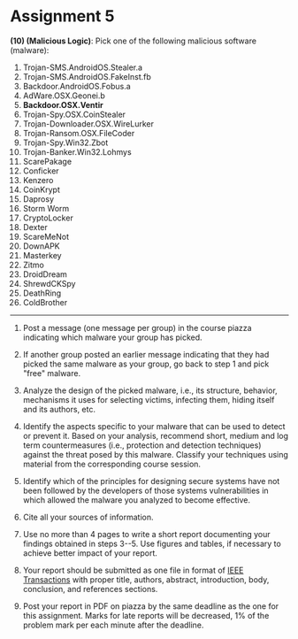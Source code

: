 # Assignment 5 #

**(10) (Malicious Logic)**: Pick one of the following malicious software (malware):
1. Trojan-SMS.AndroidOS.Stealer.a
2. Trojan-SMS.AndroidOS.FakeInst.fb
3. Backdoor.AndroidOS.Fobus.a
4. AdWare.OSX.Geonei.b
5. **Backdoor.OSX.Ventir**
6. Trojan-Spy.OSX.CoinStealer
7. Trojan-Downloader.OSX.WireLurker
8. Trojan-Ransom.OSX.FileCoder
9. Trojan-Spy.Win32.Zbot
10. Trojan-Banker.Win32.Lohmys
11. ScarePakage
12. Conficker
13. Kenzero
14. CoinKrypt
15. Daprosy
16. Storm Worm
17. CryptoLocker
18. Dexter
19. ScareMeNot
20. DownAPK
21. Masterkey
22. Zitmo
23. DroidDream
24. ShrewdCKSpy
25. DeathRing
26. ColdBrother
---
1. Post a message (one message per group) in the course piazza indicating which malware your group has picked.

2. If another group posted an earlier message indicating that they had picked the same malware as your group, go back to step 1 and pick "free" malware.

3. Analyze the design of the picked malware, i.e., its structure, behavior, mechanisms it uses for selecting victims, infecting them, hiding itself and its authors, etc.

4. Identify the aspects specific to your malware that can be used to detect or prevent it. Based on your analysis, recommend short, medium and log term countermeasures (i.e., protection and detection techniques) against the threat posed by this malware. Classify your techniques using material from the corresponding course session.

5. Identify which of the principles for designing secure systems have not been followed by the developers of those systems vulnerabilities in which allowed the malware you analyzed to become effective.

6. Cite all your sources of information.

7. Use no more than 4 pages to write a short report documenting your findings obtained in steps 3--5. Use figures and tables, if necessary to achieve better impact of your report.

8. Your report should be submitted as one file in format of [IEEE Transactions](http://www.ieee.org/web/publications/authors/transjnl/) with proper title, authors, abstract, introduction, body, conclusion, and references sections.

9. Post your report in PDF on piazza by the same deadline as the one for this assignment. Marks for late reports will be decreased, 1% of the problem mark per each minute after the deadline.
